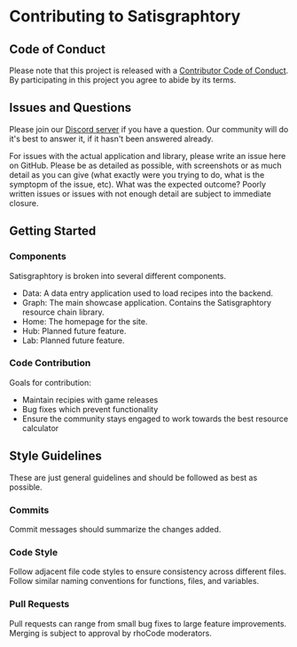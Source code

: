 # Contributing to Satisgraphtory

## Code of Conduct

Please note that this project is released with a
[Contributor Code of Conduct](CODE_OF_CONDUCT.md). By participating in this
project you agree to abide by its terms.

## Issues and Questions

Please join our [Discord server](https://discord.gg/ZRpcgqY) if you have a
question. Our community will do it's best to answer it, if it hasn't been
answered already.

For issues with the actual application and library, please write an issue here
on GitHub. Please be as detailed as possible, with screenshots or as much detail
as you can give (what exactly were you trying to do, what is the symptopm of the
issue, etc). What was the expected outcome? Poorly written issues or issues with
not enough detail are subject to immediate closure.

## Getting Started

### Components

Satisgraphtory is broken into several different components.

- Data: A data entry application used to load recipes into the backend.
- Graph: The main showcase application. Contains the Satisgraphtory resource
  chain library.
- Home: The homepage for the site.
- Hub: Planned future feature.
- Lab: Planned future feature.

### Code Contribution

Goals for contribution:

- Maintain recipies with game releases
- Bug fixes which prevent functionality
- Ensure the community stays engaged to work towards the best resource
  calculator

## Style Guidelines

These are just general guidelines and should be followed as best as possible.

### Commits

Commit messages should summarize the changes added.

### Code Style

Follow adjacent file code styles to ensure consistency across different files.
Follow similar naming conventions for functions, files, and variables.

### Pull Requests

Pull requests can range from small bug fixes to large feature improvements.
Merging is subject to approval by rhoCode moderators.
